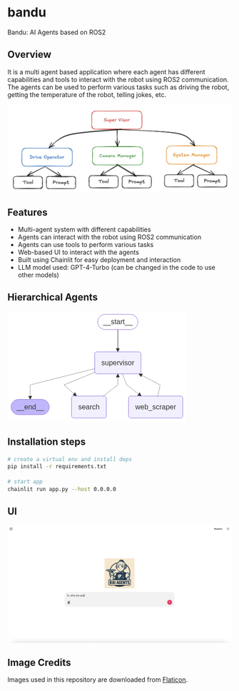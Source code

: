 # bandu
Bandu: AI Agents based on ROS2

## Overview

It is a multi agent based application where each agent has different capabilities and tools to interact with the robot using ROS2 communication. The agents can be used to perform various tasks such as driving the robot, getting the temperature of the robot, telling jokes, etc.

![Architecture](docs/media/hierachical_agents.png)

## Features
- Multi-agent system with different capabilities
- Agents can interact with the robot using ROS2 communication
- Agents can use tools to perform various tasks
- Web-based UI to interact with the agents
- Built using Chainlit for easy deployment and interaction
- LLM model used: GPT-4-Turbo (can be changed in the code to use other models)

## Hierarchical Agents

![Hierarchical Agents](docs/media/research_graph.png)

## Installation steps

```bash
# create a virtual env and install deps
pip install -r requirements.txt

# start app
chainlit run app.py --host 0.0.0.0
```


## UI

![App UI](docs/media/app_ui.png)

## Image Credits

Images used in this repository are downloaded from [Flaticon](https://www.flaticon.com/).